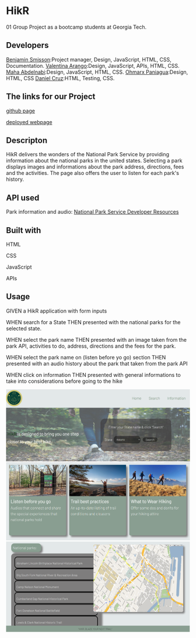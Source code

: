 # HikR 
01 Group Project as a bootcamp students at Georgia Tech.

## Developers
[Benjamin Smisson](https://github.com/bsmisson):Project manager, Design, JavaScript, HTML, CSS, Documentation.
[Valentina Arango](https://github.com/Valentinaaranggo):Design, JavaScript, APIs, HTML, CSS.
[Maha Abdelnabi](https://github.com/Maha-Abdelnabi):Design, JavaScript, HTML, CSS.
[Ohmarx Paniagua](https://github.com/Ohmarxp):Design, HTML, CSS
[Daniel Cruz](https://github.com/Daczuniga):HTML, Testing, CSS.
 


## The links for our Project
[github page](https://github.com/bsmisson/HikR)

[deployed webpage](https://bsmisson.github.io/HikR/)


## Descripton
HikR delivers the wonders of the National Park Service by providing information about the national parks in the united states. Selecting a park displays images and informations about the park address, directions, fees and the activities.
The page also offers the user to listen for each park's history. 

## API used
Park information and audio: [National Park Service Developer Resources](https://www.nps.gov/subjects/developer/get-started.htm)

## Built with
HTML

CSS

JavaScript

APIs

## Usage

GIVEN a HikR application with form inputs

WHEN  search for a State
THEN  presented with the national parks for the selected state.

WHEN  select the park name
THEN  presented with an image taken from the park API, activities to do, address, directions and the fees for the park.

WHEN  select the park name on (listen before yo go) section
THEN  presented with an audio history about the park that taken from the park API

WHEN  click on information
THEN  presented with general informations to take into considerations before going to the hike



![screen shot of the project](./images/hikr1.PNG)
![](./images/hikr2.PNG)
![](./images/hikr3.PNG)